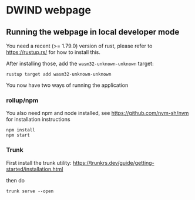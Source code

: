 # DWIND webpage

## Running the webpage in local developer mode

You need a recent (>= 1.79.0) version of rust, please refer to https://rustup.rs/ for how to install this.

After installing those, add the `wasm32-unknown-unknown` target:

```shell
rustup target add wasm32-unknown-unknown
```

You now have two ways of running the application

### rollup/npm

You also need npm and node installed, see https://github.com/nvm-sh/nvm for installation instructions

```shell
npm install
npm start
```

### Trunk

First install the trunk utility: https://trunkrs.dev/guide/getting-started/installation.html

then do

```shell
trunk serve --open
```